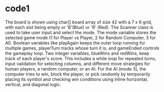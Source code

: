 # code1
The board is shown using char[] board array of size 42 with a 7 x 6 grid, with each slot being empty or 'B'(Blue) or 'R' (Red). The Scanner class is used to take user input and select the mode. The mode variable stores the selected game mode (1 for Player vs Player, 2 for Random Computer, 3 for AI). Boolean variables like playAgain keeps the outer loop running for multiple games, playerTurn tracks whose turn it is, and gameEnded controls the gameplay loop. Two integer variables, blueWins and redWins, keep track of each player's score. This includes a while loop for repeated turns, input validation for selecting columns, and different move strategies for human players, a  random computer, or an AI. For the AI (mode 3), the computer tries to win, block the player, or pick randomly by temporarily placing its symbol and checking win conditions using inline horizontal, vertical, and diagonal logic.
